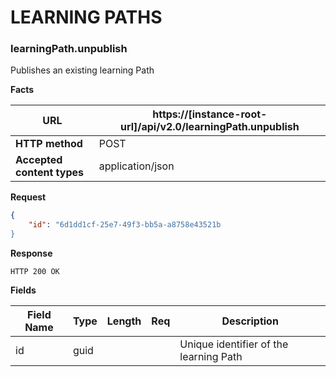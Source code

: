 ﻿**LEARNING PATHS**
=============

### learningPath.unpublish

Publishes an existing learning Path

**Facts**

| **URL**                    | https://[instance-root-url]/api/v2.0/learningPath.unpublish |
|----------------------------|------------------|
| **HTTP method**            | POST             |
| **Accepted content types** | application/json |

**Request**

```json
{
    "id": "6d1dd1cf-25e7-49f3-bb5a-a8758e43521b
}
```

**Response**

```text
HTTP 200 OK
```

**Fields**

| **Field Name** | **Type** | **Length** | **Req** | **Description**                       |
|----------------|----------|------------|---------|---------------------------------------|
| id             | guid     |            |         | Unique identifier of the learning Path |
